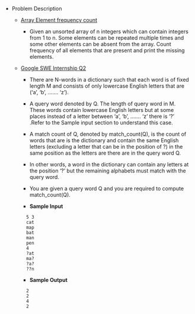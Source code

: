 - Problem Description
    - [Array Element frequency count](arrayCount.py)
        - Given an unsorted array of n integers which can contain integers from 1 to n. Some elements can be repeated multiple times and some other elements can be absent from the array. Count frequency of all elements that are present and print the missing elements.
    
    - [Google SWE Internship Q2](googleswe2.py)
        - There are N-words in a dictionary such that each word is of fixed length M and consists of only lowercase English letters that are (‘a’, ‘b’, ……. ‘z’).

        - A query word denoted by Q. The length of query word in M. These words contain lowercase English letters but at some places instead of a letter between ‘a’, ‘b’, ……. ‘z’ there is ‘?’ .Refer to the Sample input section to understand this case.

        - A match count of Q, denoted by match_count(Q), is the count of words that are is the dictionary and contain the same English letters (excluding a letter that can be in the position of ?) in the same position as the letters are there are in the query word Q.

        - In other words, a word in the dictionary can contain any letters at the position ‘?’ but the remaining alphabets must match with the query word.

        - You are given a query word Q and you are required to compute match_count(Q).

        -  **Sample Input**
        >

            5 3
            cat
            map
            bat
            man
            pen
            4
            ?at
            ma?
            ?a?
            ??n
        - **Sample Output**
        >
            2
            2
            4
            2